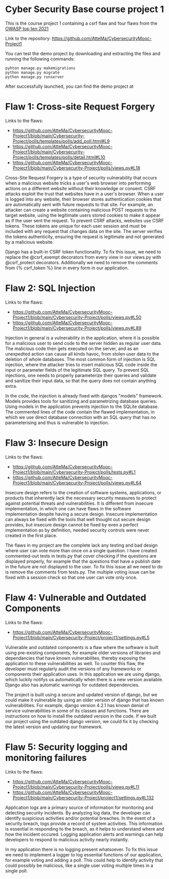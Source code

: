 # Cyber Security Base course project 1

This is the course project 1 containing a csrf flaw and four flaws from the [OWASP top ten 2021](https://owasp.org/www-project-top-ten/)

Link to the repository: https://github.com/AtteMa/CybersecurityMooc-Project1

You can test the demo project by downloading and extracting the files and running the following commands:

```
pyhton manage.py makemigrations
python manage.py migrate
python manage.py runserver
```

After successfully launched, you can find the demo project at [](http://127.0.0.1:8000/polls/)

# Flaw 1: Cross-site Request Forgery

Links to the flaws:
- https://github.com/AtteMa/CybersecurityMooc-Project1/blob/main/Cybersecurity-Project/polls/templates/polls/add_poll.html#L9
- https://github.com/AtteMa/CybersecurityMooc-Project1/blob/main/Cybersecurity-Project/polls/templates/polls/detail.html#L10
- https://github.com/AtteMa/CybersecurityMooc-Project1/blob/main/Cybersecurity-Project/polls/views.py#L18

Cross-Site Request Forgery is a type of security vulnerability that occurs when a malicious website tricks a user's web browser into performing actions on a different website without their knowledge or consent. CSRF attacks exploit the trust that websites have in a user's browser. When a user is logged into any website, their browser stores authentication cookies that are automatically sent with future requests to that site. For example, an attacker can create a website containing malicious POST requests to the target website, using the legitimate users stored cookies to make it appear as if the user sent the request. To prevent CSRF attacks, websites use CSRF tokens. These tokens are unique for each user session and must be included with any request that changes data on the site. The server verifies the tokens authenticity, ensuring the request is legitimate and not generated by a malicious website.

Django has a built-in CSRF token functionality. To fix this issue, we need to replace the @csrf_exempt decorators from every view in our views.py with @csrf_protect decorators. Additionally we need to remove the comments from {% csrf_token %} line in every form in our application.

# Flaw 2: SQL Injection

Links to the flaws:
- https://github.com/AtteMa/CybersecurityMooc-Project1/blob/main/Cybersecurity-Project/polls/views.py#L50
- https://github.com/AtteMa/CybersecurityMooc-Project1/blob/main/Cybersecurity-Project/polls/views.py#L89

Injection in general is a vulnerability in the application, where it is possible for a malicious user to send code to the server hidden as regular user data. The malicious code then gets executed on the server, and as an unexpedted action can cause all kinds havoc, from stolen user data to the deletion of whole databases. The most common form of injection is SQL injection, where the attacker tries to insert malicious SQL code inside the input or parameter fields of the legitimate SQL query. To prevent SQL injections, one needs to properly parameterize their queries and validate and sanitize their input data, so that the query does not contain anything extra.

In the code, the injection is already fixed with djangos "models" framework. Models provides tools for sanitizing and parametrizing database queries. Using models in the application prevents injection to the SQLite database. The commented lines of the code contain the flawed implementation, in which we use direct database connection with an SQL query that has no parameterising and thus is vulnerable to injection.

# Flaw 3: Insecure Design

Links to the flaws:
- https://github.com/AtteMa/CybersecurityMooc-Project1/blob/main/Cybersecurity-Project/polls/tests.py#L1
- https://github.com/AtteMa/CybersecurityMooc-Project1/blob/main/Cybersecurity-Project/polls/views.py#L64

Insecure design refers to the creation of software systems, applications, or products that inherently lack the necessary security measures to protect against potential threats and vulnerabilities. It is different from insecure implementation, in which one can have flaws in the software implementation despite having a secure design. Insecure implementation can always be fixed with the tools that well thought out secure design provides, but insecure design cannot be fixed by even a perfect implementation as by definition, needed security controls were never created in the first place.

The flaws in my project are the complete lack any testing and bad design where user can vote more than once on a single question. I have created commented-out tests in tests.py that cover checking if the questions are displayed properly, for example that the questions that have a publish date in the future are not displayed to the user. To fix this issue all we need to do is remove the comments from tests.py. The multiple voting issue can be fixed with a session check so that one user can vote only once.

# Flaw 4: Vulnerable and Outdated Components

Links to the flaws:
- https://github.com/AtteMa/CybersecurityMooc-Project1/blob/main/Cybersecurity-Project/project1/settings.py#L5

Vulnerable and outdated components is a flaw where the software is built using pre-existing components, for example older versions of libraries and dependancies that have known vulnerabilites, thereby exposing the application to these vulnerabilities as well. To counter this flaw, the developer must regularly audit the versions of any frameworks or components their application uses. In this application we are using django, which luckily notifys us automatically when there is a new version available. Django also has automatic warnings for outdated dependencies.

The project is built using a secure and updated version of django, but we could make it vulnerable by using an older version of django that has known vulnerabilities. For example, django version 4.2.1 has known denial of service vulnerabilities in some of its classes and functions. There are instructions on how to install the outdated version in the code. If we built our project using the outdated django version, we could fix it by checking the latest version and updating our framework.

# Flaw 5: Security logging and monitoring failures

Links to the flaws:
- https://github.com/AtteMa/CybersecurityMooc-Project1/blob/main/Cybersecurity-Project/polls/views.py#L11
- https://github.com/AtteMa/CybersecurityMooc-Project1/blob/main/Cybersecurity-Project/project1/settings.py#L132

Application logs are a primary source of information for monitoring and detecting security incidents. By analyzing log data, the developer can identify suspicious activities and/or potential breaches. In the event of a security breach, logs provide a record of system activities. This information is essential in responding to the breach, as it helps to understand where and how the incident occured. Logging application alerts and warnings can help developers to respond to malicious activity nearly instantly.

In my application there is no logging present whatsoever. To fix this issue we need to implement a logger to log essential functions of our application, for example voting and adding a poll. This could help to identify activity that could possibly be malicious, like a single user voting multiple times in a single poll.
